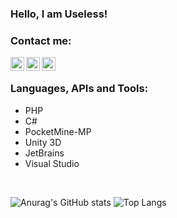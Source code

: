 ### Hello, I am Useless!

### Contact me:
[<img align="left" alt="TeremunArt | Discord" width="22px" src="https://cdn.jsdelivr.net/npm/simple-icons@5.16.0/icons/discord.svg" />][discord]
[<img align="left" alt="TeremunArt | Twitter" width="22px" src="https://cdn.jsdelivr.net/npm/simple-icons@5.16.0/icons/twitter.svg" />][twitter]
[<img align="left" alt="TeremunArt | Instagram" width="22px" src="https://cdn.jsdelivr.net/npm/simple-icons@5.16.0/icons/instagram.svg" />][instagram]
<br/>

### Languages, APIs and Tools:
- PHP
- C#
- PocketMine-MP
- Unity 3D
- JetBrains
- Visual Studio
<br/>


![Anurag's GitHub stats](https://github-readme-stats.vercel.app/api?username=useles-s&show_icons=true)
![Top Langs](https://github-readme-stats.vercel.app/api/top-langs/?username=useles-s&show_icons=true)

[twitter]: https://twitter.com/teremunart
[instagram]: https://instagram.com/teremunart
[discord]: https://discord.gg/EMrgJbsnfR
